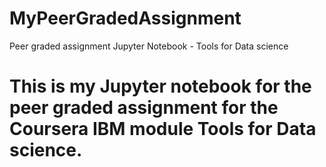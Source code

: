 # MyPeerGradedAssignment
Peer graded assignment Jupyter Notebook - Tools for Data science

# This is my Jupyter notebook for the peer graded assignment for the Coursera IBM module Tools for Data science.
#
